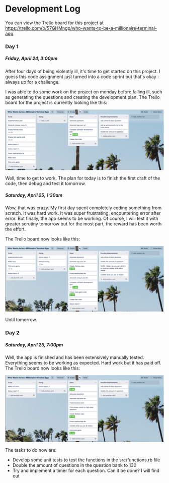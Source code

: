 # Development Log
You can view the Trello board for this project at https://trello.com/b/57GHMngp/who-wants-to-be-a-millionaire-terminal-app
### Day 1
##### Friday, April 24, 3:00pm
After four days of being violently ill, it's time to get started on this project. I guess this code assignment just turned into a code sprint but that's okay - always up for a challenge.

I was able to do some work on the project on monday before falling ill, such as generating the questions and creating the development plan. The Trello board for the project is currently looking like this:

![trello board 1](../img/trello-board-1.png)

Well, time to get to work. The plan for today is to finish the first draft of the code, then debug and test it tomorrow.

##### Saturday, April 25, 1:30am
Wow, that was crazy. My first day spent completely coding something from scratch. It was hard work. It was super frustrating, encountering error after error. But finally, the app seems to be working. Of course, I will test it with greater scrutiny tomorrow but for the most part, the reward has been worth the effort.

The Trello board now looks like this:

![trello board 2](../img/trello-board-2.png)

Until tomorrow.

### Day 2
##### Saturday, April 25, 7:00pm
Well, the app is finished and has been extensively manually tested. Everything seems to be working as expected. Hard work but it has paid off. The Trello board now looks like this:

![trello board 3](../img/trello-board-3.png)

The tasks to do now are:
* Develop some unit tests to test the functions in the src/functions.rb file
* Double the amount of questions in the question bank to 130
* Try and implement a timer for each question. Can it be done? I will find out

